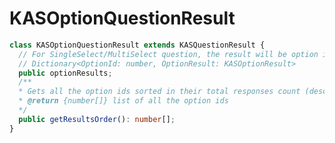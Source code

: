 # <a name="kasoptionquestionresult"></a>KASOptionQuestionResult
```typescript
class KASOptionQuestionResult extends KASQuestionResult {
  // For SingleSelect/MultiSelect question, the result will be option id versus their counts
  // Dictionary<OptionId: number, OptionResult: KASOptionResult>
  public optionResults;
  /**
  * Gets all the option ids sorted in their total responses count (descending)
  * @return {number[]} list of all the option ids
  */
  public getResultsOrder(): number[];
}
```

